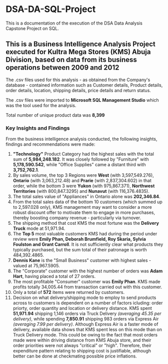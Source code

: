 # DSA-DA-SQL-Project
This is a documentation of the execution of the DSA Data Analysis Capstone Project on SQL.
## This is a Business Intelligence Analysis Project executed for Kultra Mega Stores (KMS) Abuja Division, based on data from its business operations between 2009 and 2012
The .csv files used for this analysis - as obtained from the Company's database - contained information such as Customer details, Product details, order details, location, shipping details, price details and return status.

The .csv files were imported to **Microsoft SQL Management Studio** which was the tool used for the analysis.

Total number of unique product data was **8,399**
### Key Insights and Findings
From the business intelligence analysis conducted, the following insights, findings and recommendations were made:
1. **"Technology"** Product Category had the highest sales with the total sum of **5,984,248.182**. It was closely followed by "Furniture" with **5,178,590.542**, while "Office Supplies" came a distant third with **3,752,762.1**.
2. By sales volume, the top 3 Regions were **West** (with 3,597,549.276), **Ontario** (with 3,063,212.48) and **Prarie** (with 2,837,304.602) in that order, while the bottom 3 were **Yukon** (with 975,867.371), **Northwest Territories** (with 800,847.3295) and **Nunavut** (with 116,376.4835).
3. The total sales value of "Appliances" in Ontario alone was **202,346.84**.
4. From the total sales data of the bottom 10 customers (which summed up to 2,597.028 only), KMS management may want to consider a more robust discount offer to motivate them to engage in more purchases, thereby boosting company revenue - particularly via turnover.
5. The shipping method that cost KMS the most fortune was the **Delivery Truck** mode at 51,971.94.
6. The **Top 5** most valuable customers KMS had during the period under review were **Emily Phan, Deborah Brumfield, Roy Skaria, Sylvia Foulston and Grant Carroll**. It is not sufficiently clear what products they typically purchased, but the sum total of their patronage is worth 484,392.4865.
7. **Dennis Kane** is the "Small Business" customer with highest sales - valued at 75,967.5905.
8. The "Corporate" customer with the highest number of orders was **Adam Hart**, having placed a total of 27 orders.
9. The most profitable "Consumer" customer was **Emily Phan**. KMS made profits totally 34,005.44 from transaction carried out with this customer.
10. Only a total of **572** items were returned by customers.
11. Decision on what delivery/shipping mode to employ to send products across to customers is dependent on a number of factors icluding: order priorty, order quantity and location or delivery distance. KMS spent **51,971.94** shipping 1,146 orders via Truck Delivery *(averaging 45.35 per delivery)*, while spending **7,850.91** shipping 983 orders via Express Air *(averaging 7.99 per delivery)*. Although Express Air is a faster mode of delivery, available data shows that KMS spent less on this mode than on Truck Delivery mode. This could be owing to the fact that most orders made were within driving distance from KMS Abuja store, and their order priorities were not always "critical" or "high". Therefore, their expenditure pattern relating to shipping cost is justifiable, although better can be done at checkmating possible price inflations.
